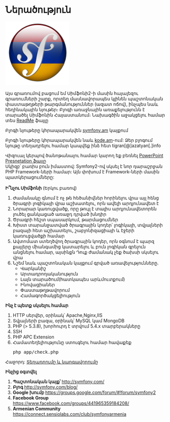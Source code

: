 <h1>Ներածություն</h1>
<img border="0" src="../img/symfony2hy.png" width="200"></a>
<br>
<p>
Այս գրառումով բացում եմ Սիմֆոնի2-ի մասին հայալեզու գրառումների շարք, որտեղ մասնավորապես կլինեն պաշտոնական փաստաթղթերի թարգմանություններ (ազատ ոճով), ինչպես նաև հեղինակային նյութեր։ Բլոգի առաջնային առաքելությունն է տարածել Սիմֆոնին Հայաստանում։ Նախագծին աջակցելու համար տես <a href="../README.md">ReadMe</a> ֆայլը
</p>
<p>Բլոգի նյութերը կհրապարակվեն <a href="http://symfony.am">symfony.am</a> կայքում</p>
<p>Բլոգի նյութերը կհրապարակվեն նաև <a href="http://kode.am">kode.am</a>-ում: Ձեր բլոգում նյութը տեղադրելու համար կապվեք ինձ հետ  tigran[@]azatyan[.]info</p>
<p>Վիզուալ կերպով ծանոթանալու համար կարող եք բեռնել <a href="https://googledrive.com/host/0B3R_ZDBa-XVUSDN4SG5qLUstM00">PowerPoint Presnetation ֆայլը</a>
<br />
Սկիզբ՝ բառիս բուն իմաստով: Symfony2-ով սկսել է նոր դարաշրջան PHP Framework-ների համար: Այն փոխում է Framework-ների մասին պատկերացումները:</div>
<br /><br/>
<b>Ի՞նչու Սիմֆոնի</b>
(Երկու բառով)
<ol>
<li>Ժամանակը գնում է ոչ թե հեծանիվներ հորինելու վրա այլ հենց ծրագրի լոգիկայի վրա աշխատելու, որն ավելի արդյունավետ է</li>
<li>Նորարար կառուցվածք, որը թույլ է տալիս արդյունավետորեն լուծել ցանկացած առաջդ դրված խնդիր</li>
<li>Ծրագրի հեշտ սպասարկում, թարմացումներ</li>
<li>Խիստ տարանջատված ծրագրային կոդեր՝ լոգիկայի, տվյալների բազայի հետ աշխատելու, շաբլոնիզացիայի և էջերի կառուցվածքի համար</li>
<li>Ավտոմատ ստեղծվող ծրագրային կոդեր, որն օգնում է պարզ քայլերը միանգամից կատարելու և բուն լոգիկան գրելուն անցնելու համար, այսինքն Դուք ժամանակ չեք ծախսի սկսելու վրա</li>
<li>Նշեմ նաև պաշտոնական կայքում գրված առավելությունները.
<ul>
<li>Վարկանիշ</li> 
<li>Արտադրողականություն</li>
<li>Լայն տարածում(հատկապես արևմուտքում)</li>
<li>Ինովացիաներ</li>
<li>Փաստաթղթավորում</li>
<li>Համագործակցելիություն
</ul>
</li>
</ol>
</div>

<b>Ինչ է պետք սկսելու համար</b>
<ol>
<li>HTTP սերվեր, օրինակ՝ Apache,Nginx,IIS</li>
<li>Տվյալների բազա, օրինակ՝ MySQL կամ MongoDB</li>
<li>PHP (&gt; 5.3.8), խորհուրդ է տրվում 5.4.x տարբերակները</li>
<li>SSH</li>
<li>PHP APC Extension</li>
<li>Համատեղելիությունը ստուգելու համար հավաքեք <pre>php app/check.php</pre></li>
</ol>
<p>Հաջորդ: <a href="installation.md">Տեղադրումը և կարգավորումը</a></p>
</div>
<b>Ինչից օգտվել</b></div>
<br>
<ol>
<li><b>Պաշտոնական կայք՝ </b><a href="http://symfony.com/">http://symfony.com/</a></li>
<li><b>Բլոգ </b><a href="http://symfony.com/blog/">http://symfony.com/blog/</a></li>
<li><b>Google </b><b>խումբ</b><b> </b><a href="https://groups.google.com/forum/#!forum/symfony2">https://groups.google.com/forum/#!forum/symfony2</a></li>
<li><b>Facebook Group</b> <a href="https://www.facebook.com/groups/441965359184208/">https://www.facebook.com/groups/441965359184208/</a>
<li><b>Armenian Community</b> <a href="https://connect.sensiolabs.com/club/symfonyarmenia">https://connect.sensiolabs.com/club/symfonyarmenia</a></li>
</ol>
